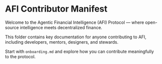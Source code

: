 # AFI Contributor Manifest

Welcome to the Agentic Financial Intelligence (AFI) Protocol — where open-source intelligence meets decentralized finance.

This folder contains key documentation for anyone contributing to AFI, including developers, mentors, designers, and stewards.

Start with `onboarding.md` and explore how you can contribute meaningfully to the protocol.
